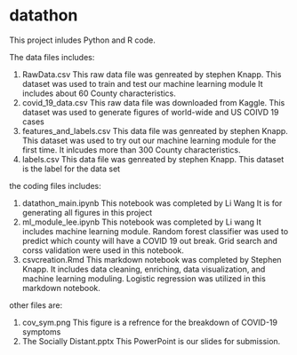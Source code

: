 # datathon

This project inludes Python and R code. 


The data files includes: 
  1. RawData.csv
    This raw data file was genreated by stephen Knapp. 
    This dataset was used to train and test our machine learning module 
    It includes about 60 County characteristics. 
  2. covid_19_data.csv
    This raw data file was downloaded from Kaggle. 
    This dataset was used to generate figures of world-wide and US COIVD 19 cases
  3. features_and_labels.csv
    This data file was genreated by stephen Knapp. 
    This dataset was used to try out our machine learning module for the first time. 
    It inlcudes more than 300 County characteristics. 
  4. labels.csv
    This data file was genreated by stephen Knapp.
    This dataset is the label for the data set

the coding files includes: 
  1. datathon_main.ipynb
    This notebook was completed by Li Wang
    It is for generating all figures in this project 
  2. ml_module_lee.ipynb
    This notebook was completed by Li wang
    It includes machine learning module. 
    Random forest classifier was used to predict which county will have a COVID 19 out break. 
    Grid search and corss validation were used in this notebook. 
  3. csvcreation.Rmd
    This markdown notebook was completed by Stephen Knapp. 
    It includes data cleaning, enriching, data visualization, and machine learning moduling. 
    Logistic regression was utilized in this markdown notebook. 
  
other files are: 
  1. cov_sym.png
    This figure is a refrence for the breakdown of COVID-19 symptoms 
  2. The Socially Distant.pptx
    This PowerPoint is our slides for submission. 
  

